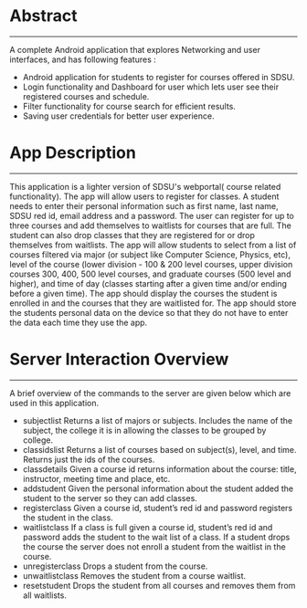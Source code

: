 # Abstract 
---
A complete Android application that explores Networking and user interfaces, and has following features : 
*	Android application for students to register for courses offered in SDSU. 
*	Login functionality and Dashboard for user which lets user see their registered courses and schedule. 
*	Filter functionality for course search for efficient results.
* Saving user credentials for better user experience.


# App Description
---
This application is a lighter version of SDSU's webportal( course related functionality).
The app will allow users to register for classes. A student needs to enter their personal information such as
first name, last name, SDSU red id, email address and a password. The user can
register for up to three courses and add themselves to waitlists for courses that are full. The
student can also drop classes that they are registered for or drop themselves from waitlists.
The app will allow students to select from a list of courses filtered via major (or subject like
Computer Science, Physics, etc), level of the course (lower division - 100 & 200 level courses,
upper division courses 300, 400, 500 level courses, and graduate courses (500 level and higher),
and time of day (classes starting after a given time and/or ending before a given time).
The app should display the courses the student is enrolled in and the courses that they are
waitlisted for. The app should store the students personal data on the device so that they do
not have to enter the data each time they use the app.


# Server Interaction Overview
---
A brief overview of the commands to the server are given below which are used in this application.
* subjectlist Returns a list of majors or subjects. Includes the name of the subject, the college
it is in allowing the classes to be grouped by college.
* classidslist Returns a list of courses based on subject(s), level, and time. Returns just the
ids of the courses.
* classdetails Given a course id returns information about the course: title, instructor, meeting
time and place, etc.
* addstudent Given the personal information about the student added the student to the
server so they can add classes.
* registerclass Given a course id, student’s red id and password registers the student in the
class.
* waitlistclass If a class is full given a course id, student’s red id and password adds the
student to the wait list of a class. If a student drops the course the server does not enroll a
student from the waitlist in the course.
* unregisterclass Drops a student from the course.
* unwaitlistclass Removes the student from a course waitlist.
* resetstudent Drops the student from all courses and removes them from all waitlists.
